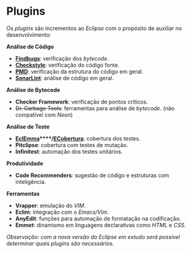 # Plugins

Os _plugins_ são incrementos ao _Eclipse_ com o propósito de auxiliar no desenvolvimento:

**Análise de Código**

* **[Findbugs](https://marketplace.eclipse.org/content/findbugs-eclipse-plugin)**: verificação dos _bytecode_.
* [**Checkstyle**](https://marketplace.eclipse.org/content/checkstyle-plug): verificação do código fonte.
* **[PMD](https://marketplace.eclipse.org/content/eclipse-pmd)**: verificação da estrutura do código em geral.
* [**SonarLint**](https://marketplace.eclipse.org/content/sonarlint): análise de código em geral.

**Análise de Bytecode**

* **Checker Framework**: verificação de pontos críticos.
* ~~Dr. Garbage Tools~~: ferramentas para análise de _bytecode_. \(não compatível com _Neon_\)

**Análise de Teste**

* **[EclEmma](https://marketplace.eclipse.org/content/eclemma-java-code-coverage)****\/**[**ECobertura**](https://marketplace.eclipse.org/content/ecobertura): cobertura dos testes.
* **Pitclipse**: cobertura com testes de mutação.
* **Infinitest**: automação dos testes unitários.

**Produtividade**

* **Code Recommenders**: sugestão de código e estruturas com inteligência.

**Ferramentas**

* **Vrapper**: emulação do _VIM_.
* **Eclim**: integração com o _Emacs\/Vim_.
* **AnyEdit**: funções para automação de formatação na codificação.
* **Emmet**: dinamismo em linguagens declarativas como _HTML_ e _CSS_.

_Observação: com a nova versão do Eclipse em estudo será possível determinar quais plugins são necessários._

